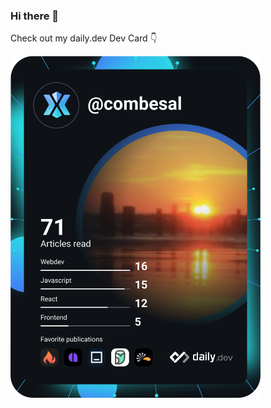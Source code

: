 ### Hi there 👋

Check out my daily.dev Dev Card 👇


<a href="https://app.daily.dev/combesal" target="_blank">
  <img src="https://github.com/combesal/combesal/blob/main/devcard.svg" width="400" alt="Alison Combes' Dev Card"/>
</a>


<!--
**combesal/combesal** is a ✨ _special_ ✨ repository because its `README.md` (this file) appears on your GitHub profile.

Here are some ideas to get you started:

- 🔭 I’m currently working on ...
- 🌱 I’m currently learning ...
- 👯 I’m looking to collaborate on ...
- 🤔 I’m looking for help with ...
- 💬 Ask me about ...
- 📫 How to reach me: ...
- 😄 Pronouns: ...
- ⚡ Fun fact: ...
-->
